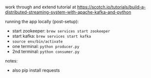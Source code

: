 work through and extend tutorial at https://scotch.io/tutorials/build-a-distributed-streaming-system-with-apache-kafka-and-python

running the app locally (post-setup):
- start zookeeper: `brew services start zookeeper`
- start kafka: `brew services start kafka`
- `source env/bin/activate`
- one terminal: `python producer.py`
- 2nd terminal: `python consumer.py`


notes:
- also  pip install requests
